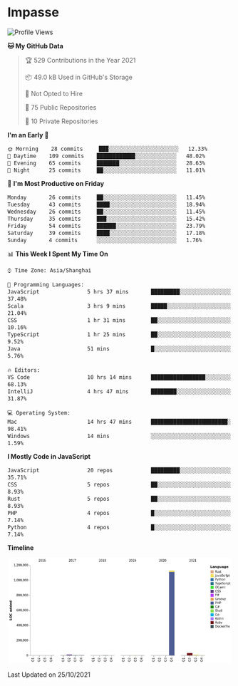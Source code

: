 # Impasse

<!--START_SECTION:waka-->
![Profile Views](http://img.shields.io/badge/Profile%20Views-0-blue)

**🐱 My GitHub Data** 

> 🏆 529 Contributions in the Year 2021
 > 
> 📦 49.0 kB Used in GitHub's Storage 
 > 
> 🚫 Not Opted to Hire
 > 
> 📜 75 Public Repositories 
 > 
> 🔑 10 Private Repositories  
 > 
**I'm an Early 🐤** 

```text
🌞 Morning    28 commits     ███░░░░░░░░░░░░░░░░░░░░░░   12.33% 
🌆 Daytime    109 commits    ████████████░░░░░░░░░░░░░   48.02% 
🌃 Evening    65 commits     ███████░░░░░░░░░░░░░░░░░░   28.63% 
🌙 Night      25 commits     ██░░░░░░░░░░░░░░░░░░░░░░░   11.01%

```
📅 **I'm Most Productive on Friday** 

```text
Monday       26 commits     ██░░░░░░░░░░░░░░░░░░░░░░░   11.45% 
Tuesday      43 commits     ████░░░░░░░░░░░░░░░░░░░░░   18.94% 
Wednesday    26 commits     ██░░░░░░░░░░░░░░░░░░░░░░░   11.45% 
Thursday     35 commits     ███░░░░░░░░░░░░░░░░░░░░░░   15.42% 
Friday       54 commits     ██████░░░░░░░░░░░░░░░░░░░   23.79% 
Saturday     39 commits     ████░░░░░░░░░░░░░░░░░░░░░   17.18% 
Sunday       4 commits      ░░░░░░░░░░░░░░░░░░░░░░░░░   1.76%

```


📊 **This Week I Spent My Time On** 

```text
⌚︎ Time Zone: Asia/Shanghai

💬 Programming Languages: 
JavaScript               5 hrs 37 mins       █████████░░░░░░░░░░░░░░░░   37.48% 
Scala                    3 hrs 9 mins        █████░░░░░░░░░░░░░░░░░░░░   21.04% 
CSS                      1 hr 31 mins        ██░░░░░░░░░░░░░░░░░░░░░░░   10.16% 
TypeScript               1 hr 25 mins        ██░░░░░░░░░░░░░░░░░░░░░░░   9.52% 
Java                     51 mins             █░░░░░░░░░░░░░░░░░░░░░░░░   5.76%

🔥 Editors: 
VS Code                  10 hrs 14 mins      █████████████████░░░░░░░░   68.13% 
IntelliJ                 4 hrs 47 mins       ████████░░░░░░░░░░░░░░░░░   31.87%

💻 Operating System: 
Mac                      14 hrs 47 mins      ████████████████████████░   98.41% 
Windows                  14 mins             ░░░░░░░░░░░░░░░░░░░░░░░░░   1.59%

```

**I Mostly Code in JavaScript** 

```text
JavaScript               20 repos            █████████░░░░░░░░░░░░░░░░   35.71% 
CSS                      5 repos             ██░░░░░░░░░░░░░░░░░░░░░░░   8.93% 
Rust                     5 repos             ██░░░░░░░░░░░░░░░░░░░░░░░   8.93% 
PHP                      4 repos             █░░░░░░░░░░░░░░░░░░░░░░░░   7.14% 
Python                   4 repos             █░░░░░░░░░░░░░░░░░░░░░░░░   7.14%

```


**Timeline**

![Chart not found](https://raw.githubusercontent.com/impasse/impasse/master/charts/bar_graph.png) 


 Last Updated on 25/10/2021
<!--END_SECTION:waka-->
